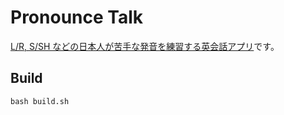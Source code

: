 # Pronounce Talk
[L/R, S/SH などの日本人が苦手な発音を練習する英会話アプリ](https://marmooo.github.io/pronounce-talk/)です。

## Build
```
bash build.sh
```

